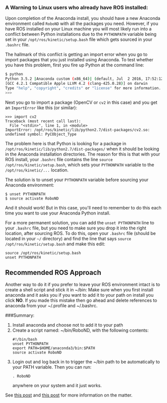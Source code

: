 ### A Warning to Linux users who already have ROS installed:

Upon completion of the Anaconda install, you should have a new Anaconda environment called `RoboND` with all the packages you need.  However, if you have ROS installed on your Linux machine you will most likely run into a conflict between Python installations due to the `PYTHONPATH` variable being set in your `/opt/ros/kinetic/setup.bash` file which gets sourced in your `.bashrc` file.  

The hallmark of this conflict is getting an import error when you go to import packages that you just installed using Anaconda.  To test whether you have this problem, first you fire up Python at the command line:

```sh
$ python
Python 3.5.2 |Anaconda custom (x86_64)| (default, Jul  2 2016, 17:52:12) 
[GCC 4.2.1 Compatible Apple LLVM 4.2 (clang-425.0.28)] on darwin
Type "help", "copyright", "credits" or "license" for more information.
>>>
```
Next you go to import a package (OpenCV or `cv2` in this case) and you get an `ImportError` like this (or similar):

```
>>> import cv2
Traceback (most recent call last):
  File "<stdin>", line 1, in <module>
ImportError: /opt/ros/kinetic/lib/python2.7/dist-packages/cv2.so: undefined symbol: PyCObject_Type
```

The problem here is that Python is looking for a package in `/opt/ros/kinetic/lib/python2.7/dist-packages/` when it should be looking in the Anaconda installation directories.  The reason for this is that with your ROS install, your `.bashrc` file contains the line `source /opt/ros/kinetic/setup.bash`, which sets your `PYTHONPATH` variable to the `/opt/ros/kinetic/...` location.  

The solution is to unset your `PYTHONPATH` variable before sourcing your Anaconda environment:

```
$ unset PYTHONPATH
$ source activate RoboND
```
And it should work!  But in this case, you'll need to remember to do this each time you want to use your Anaconda Python install.  

For a more permanent solution, you can add the `unset PYTHONPATH` line to your `.bashrc` file, but you need to make sure you drop it into the right location, after sourcing ROS.  To do this, open your `.bashrc` file (should be located in your `~/` directory) and find the line that says `source /opt/ros/kinetic/setup.bash` and make this edit:

```
source /opt/ros/kinetic/setup.bash
unset PYTHONPATH
```

## Recommended ROS Approach

Another way to do it if you prefer to leave your ROS environment intact is to create a shell script and stick it in ~/bin:
Make sure when you first install anaconda and it asks you if you want to add it to your path on install you click **NO**.
If you made this mistake then go ahead and delete references to anaconda from your ~/.profile and ~/.bashrc.

###Summary:

1. Install anaconda and choose not to add it to your path
2. Create a script named: ~/bin/RoboND, with the following contents:
	```
	#!/bin/bash
	unset PYTHONPATH
	export PATH=$HOME/anaconda3/bin:$PATH
	source activate RoboND
	```
3. Login out and log back in to trigger the ~/bin path to be automatically to your PATH variable.
	Then you can run:
	```
	. RoboND
	```
	anywhere on your system and it just works.


See [this post](https://stackoverflow.com/questions/43019951/after-install-ros-kinetic-cannot-import-opencv) and [this post](https://stackoverflow.com/questions/17386880/does-anaconda-create-a-separate-pythonpath-variable-for-each-new-environment) for more information on the matter.  
